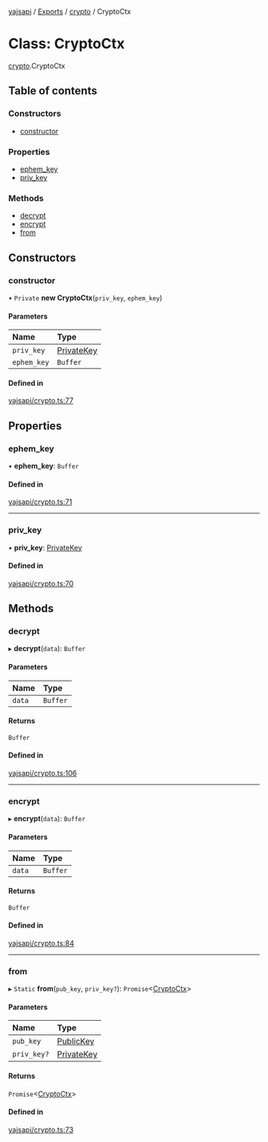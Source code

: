 [yajsapi](../README.md) / [Exports](../modules.md) / [crypto](../modules/crypto.md) / CryptoCtx

# Class: CryptoCtx

[crypto](../modules/crypto.md).CryptoCtx

## Table of contents

### Constructors

- [constructor](crypto.cryptoctx.md#constructor)

### Properties

- [ephem\_key](crypto.cryptoctx.md#ephem_key)
- [priv\_key](crypto.cryptoctx.md#priv_key)

### Methods

- [decrypt](crypto.cryptoctx.md#decrypt)
- [encrypt](crypto.cryptoctx.md#encrypt)
- [from](crypto.cryptoctx.md#from)

## Constructors

### constructor

• `Private` **new CryptoCtx**(`priv_key`, `ephem_key`)

#### Parameters

| Name | Type |
| :------ | :------ |
| `priv_key` | [PrivateKey](crypto.privatekey.md) |
| `ephem_key` | `Buffer` |

#### Defined in

[yajsapi/crypto.ts:77](https://github.com/golemfactory/yajsapi/blob/8f42a91/yajsapi/crypto.ts#L77)

## Properties

### ephem\_key

• **ephem\_key**: `Buffer`

#### Defined in

[yajsapi/crypto.ts:71](https://github.com/golemfactory/yajsapi/blob/8f42a91/yajsapi/crypto.ts#L71)

___

### priv\_key

• **priv\_key**: [PrivateKey](crypto.privatekey.md)

#### Defined in

[yajsapi/crypto.ts:70](https://github.com/golemfactory/yajsapi/blob/8f42a91/yajsapi/crypto.ts#L70)

## Methods

### decrypt

▸ **decrypt**(`data`): `Buffer`

#### Parameters

| Name | Type |
| :------ | :------ |
| `data` | `Buffer` |

#### Returns

`Buffer`

#### Defined in

[yajsapi/crypto.ts:106](https://github.com/golemfactory/yajsapi/blob/8f42a91/yajsapi/crypto.ts#L106)

___

### encrypt

▸ **encrypt**(`data`): `Buffer`

#### Parameters

| Name | Type |
| :------ | :------ |
| `data` | `Buffer` |

#### Returns

`Buffer`

#### Defined in

[yajsapi/crypto.ts:84](https://github.com/golemfactory/yajsapi/blob/8f42a91/yajsapi/crypto.ts#L84)

___

### from

▸ `Static` **from**(`pub_key`, `priv_key?`): `Promise`<[CryptoCtx](crypto.cryptoctx.md)\>

#### Parameters

| Name | Type |
| :------ | :------ |
| `pub_key` | [PublicKey](crypto.publickey.md) |
| `priv_key?` | [PrivateKey](crypto.privatekey.md) |

#### Returns

`Promise`<[CryptoCtx](crypto.cryptoctx.md)\>

#### Defined in

[yajsapi/crypto.ts:73](https://github.com/golemfactory/yajsapi/blob/8f42a91/yajsapi/crypto.ts#L73)
